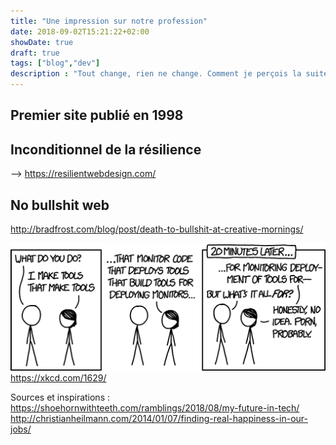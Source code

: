 ```yaml
---
title: "Une impression sur notre profession"
date: 2018-09-02T15:21:22+02:00
showDate: true
draft: true
tags: ["blog","dev"]
description : "Tout change, rien ne change. Comment je perçois la suite de notre métier."
---
```


## Premier site publié en 1998

## Inconditionnel de la résilience
--> https://resilientwebdesign.com/

## No bullshit web
http://bradfrost.com/blog/post/death-to-bullshit-at-creative-mornings/


![Tools for developers](/images/tools_2x.png)
https://xkcd.com/1629/


Sources et inspirations :
https://shoehornwithteeth.com/ramblings/2018/08/my-future-in-tech/
http://christianheilmann.com/2014/01/07/finding-real-happiness-in-our-jobs/
